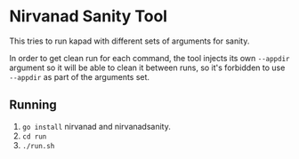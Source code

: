 # Nirvanad Sanity Tool

This tries to run kapad with different sets of arguments for sanity.

In order to get clean run for each command, the tool injects its own
`--appdir` argument so it will be able to clean it between runs, so
it's forbidden to use `--appdir` as part of the arguments set.

## Running

1. `go install` nirvanad and nirvanadsanity.
2. `cd run`
3. `./run.sh`
